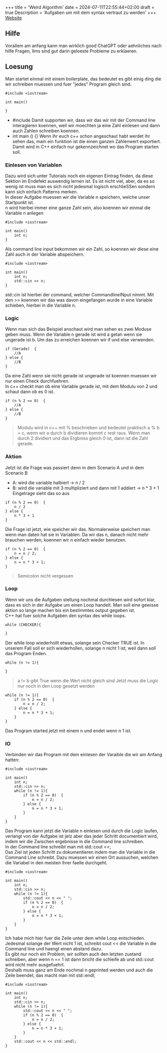 +++
title = 'Weird Algorithm'
date = 2024-07-11T22:55:44+02:00
draft = true
Description = 'Aufgaben um mit dem syntax vertraut zu werden'
+++
[Website](https://cses.fi/problemset/task/1068)
## Hilfe
Vorallem am anfang kann man wirklich good ChatGPT oder aehnliches nach hilfe Fragen, llms sind gut darin geloeste Probleme zu erklaeren.
## Loesung
Man startet einmal mit einem boilerplate, das bedeutet es gibt einig ding die wir schreiben muessen und fuer "jedes" Program gleich sind.
```
#include <iostream>

int main()

}
```
- #include <iostream> Damit supporten wir, dass wir das wir mit der Command line interagieren koennen, weil wir moechten ja eine Zahl einlesen und dann auch Zahlen schreiben koennen.
- int main () {} Wenn ihr euch c++ schon angeschaut habt werdet ihr sehen das, main ein funktion ist die einen ganzen Zahlenwert exportiert. Damit wird in C++ einfach nur gekennzeichnet wo das Program starten soll.
### Einlesen von Variablen
Dazu wird sich unter Tutorials noch ein eigenen Eintrag finden, da diese Sektion im Endefekt auswendig lernen ist. Es ist nicht viel, aber, da es so wenig ist muss man es sich nicht jedesmal logisch erschlieSSen sondern kann sich einfach Patterns merken.\
In dieser Aufgabe muessen wir die Variable n speichern, welche unser Startpunkt ist.\
n wird hierbei immer eine ganze Zahl sein, also koennen wir einmal die Variable n anlegen
```
#include <iostream>

int main()
    int n;
}
```
Als command line input bekommen wir ein Zahl, so koennen wir diese eine Zahl auch in der Variable abspeichern.
```
#include <iostream>

int main()
    int n;
    std::cin >> n;
}
```
std::cin ist hierbei der command, welcher CommandlineINput nimmt. Mit den >> koennen wir das was davon eingefangen wurde in eine Variable schieben, hierbei in die Variable n.
### Logic
Wenn man sich das Beispiel anschaut wird man sehen es zwei Moduse geben muss. Wenn die Variable n gerade ist wird a getan wenn sie ungerade ist b.
Um das zu erreichen koennen wir if und else verwenden.
```
if (Gerade)  {
    //A
} else {
    //B
}
```
Da eine Zahl wenn sie nicht gerade ist ungerade ist koennen muessen wir nur einen Check durchfuehren.\
In c++ checkt man ob eine Variable gerade ist, mit dem Modulu von 2 und schaut dann ob es 0 ist.
```
if (n % 2 == 0)  {
    //A
} else {
    //B
}
```
> Modulu wird in c++ mit % beschrieben und bedeutet praktisch a % b = c, wenn wir a durch b dividieren kommt c rest raus.
> Wenn man durch 2 dividiert und das Ergbniss gleich 0 ist, dann ist die Zahl gerade.
### Aktion
Jetzt ist die Frage was passiert denn in dem Scenario A und in dem Scenario B
- A: wird die variable halbiert -> n / 2
- B: wird die variable mit 3 multipliziert und dann mit 1 addiert -> n * 3 + 1
Eingetrage sieht das so aus
```
if (n % 2 == 0)  {
    n / 2
} else {
    n * 3 + 1
}
```
Die Frage ist jetzt, wie speicher wir das. Normalerweise speichert man wenn man daten hat sie in Variablen. Da wir das n, danach nicht mehr brauchen werden, koennen wir n einfach wieder benutzen.
```
if (n % 2 == 0)  {
    n = n / 2;
} else {
    n = n * 3 + 1;
}
```
> Semicolon nicht vergessen
### Loop
Wenn wir uns die Aufgaben stellung nochmal durchlesen wird sofort klar, dass es sich in der Aufgabe um einen Loop handelt. Man soll eine gewisse aktion so lange machen bis ein bestimmtes output gegeben ist.\
C++ hat fuer solche Aufgaben den syntax des while loops.
```
while (CHECKER){

}
```
Der while loop wiederhollt etwas, solange sein Checker TRUE ist. In unserem Fall soll er sich wiederhollen, solange n nicht 1 ist, weil dann soll das Program Enden.
```
while (n != 1){

}
```
> a != b gibt True wenn die Wert nicht gleich sind
Jetzt muss die Logic nur noch in den Loop gesetzt werden
```
while (n != 1){
    if (n % 2 == 0)  {
        n = n / 2;
    } else {
        n = n * 3 + 1;
    }
}
```
Das Program started jetzt mit einem n und endet wenn n 1 ist.

### IO
Verbinden wir das Program mit dem einlesen der Varaible die wir am Anfang hatten:
```
#include <iostream>

int main()
    int n;
    std::cin >> n;
    while (n != 1){
        if (n % 2 == 0)  {
            n = n / 2;
        } else {
            n = n * 3 + 1;
        }
    }
}
```
Das Program kann jetzt die Variable n einlesen und durch die Logic laufen, verlangt von der Aufgabe ist jetz aber das jeder Schritt documentiert wird, indem wir die Zwischen ergebnisse in die Command line schreiben.\
In der Command line schreibt man mit std::cout <<;\
Das Ziel ist jeden Schritt zu dokumentieren indem man die Variable in die Command Line schreibt. Dazu muessen wir einen Ort aussuchen, welchen die Variabel in den meisten ihrer faelle durchgeht.
```
#include <iostream>

int main()
    int n;
    std::cin >> n;
    while (n != 1){
        std::cout << n << " ";
        if (n % 2 == 0)  {
            n = n / 2;
        } else {
            n = n * 3 + 1;
        }
    }
}
```
Ich habe mich hier fuer die Zeile unter dem while Loop entschieden. Jedesmal solange der Wert nicht 1 ist, schreibt cout << die Variable in die Command line und haengt einen abstand dazu.\
Es gibt nur noch ein Problem, wir sollten auch den letzten zustand schreiben, aber wenn n == 1 ist dann bricht die schleife ab und std::cout wird nicht mehr ausgefuehrt.\
Deshalb muss ganz am Ende nochmal n geprinted werden und auch die Zeile beendet, das macht man mit std::endl;
```
#include <iostream>

int main()
    int n;
    std::cin >> n;
    while (n != 1){
        std::cout << n << " ";
        if (n % 2 == 0)  {
            n = n / 2;
        } else {
            n = n * 3 + 1;
        }
    }
    std::cout << n << std::endl;
}
```
